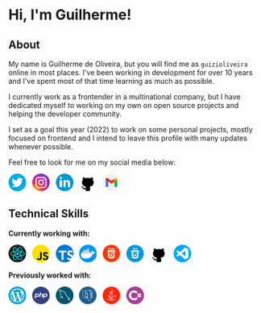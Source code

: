 # Hi, I'm Guilherme!

## About
My name is Guilherme de Oliveira, but you will find me as `guizioliveira` online in most places. I've been working in development for over 10 years and I've spent most of that time learning as much as possible.

I currently work as a frontender in a multinational company, but I have dedicated myself to working on my own on open source projects and helping the developer community. 

I set as a goal this year (2022) to work on some personal projects, mostly focused on frontend and I intend to leave this profile with many updates whenever possible.

Feel free to look for me on my social media below:

[<img src="images/twitter.png" alt="Twitter" width="35"/>](https://twitter.com/guizioliveira)&nbsp;&nbsp;
[<img src="images/instagram.png" alt="Instagram" width="35"/>](https://www.instagram.com/guizioliveira/)&nbsp;&nbsp;
[<img src="images/linkedin.png" alt="Linkedin" width="35"/>](https://linkedin.com/in/guilherme-de-oliveira/)&nbsp;&nbsp;
[<img src="images/github.png" alt="Github" width="35"/>](https://github.com/guizioliveira)&nbsp;&nbsp;
[<img src="images/gmail.png" alt="Gmail" width="35"/>](mailto:guizi.oliveira@gmail.com)

## Technical Skills

**Currently working with:**

[<img src="images/react.png" alt="React" width="35"/>](https://reactjs.org/)&nbsp;&nbsp;
[<img src="images/javascript.png" alt="Javascript" width="35"/>](https://en.wikipedia.org/wiki/JavaScript)&nbsp;&nbsp;
[<img src="images/typescript.png" alt="Typescript" width="35"/>](https://www.typescriptlang.org/)&nbsp;&nbsp;
[<img src="images/docker.png " alt="Docker" width="35"/>](https://www.docker.com/)&nbsp;&nbsp;
[<img src="images/html.png" alt="HTML 5" width="35"/>](https://en.wikipedia.org/wiki/HTML)&nbsp;&nbsp;
[<img src="images/css.png" alt="CSS 3" width="35"/>](https://en.wikipedia.org/wiki/CSS)&nbsp;&nbsp;
[<img src="images/github.png" alt="Github" width="35"/>](https://github.com)&nbsp;&nbsp;
[<img src="images/visual-studio-code.png" alt="Visual Studio Code" width="35"/>](https://code.visualstudio.com/)

**Previously worked with:**

[<img src="images/wordpress.png" alt="Wordpress" width="35"/>](https://wordpress.org/)&nbsp;&nbsp;
[<img src="images/php.png" alt="PHP" width="35"/>](https://www.php.net/)&nbsp;&nbsp;
[<img src="images/mysql.png" alt="MySQL" width="35"/>](https://www.mysql.com/)&nbsp;&nbsp;
[<img src="images/postgress.png" alt="PostgreSQL" width="35"/>](https://www.postgresql.org/)&nbsp;&nbsp;
[<img src="images/java.png" alt="Java" width="35"/>](https://code.visualstudio.com/)&nbsp;&nbsp;
[<img src="images/csharp.png" alt="CSharp" width="35"/>](http://csharp.net/)
